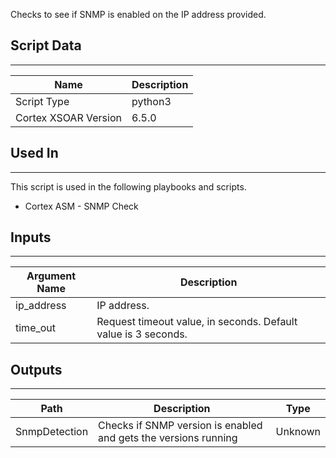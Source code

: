 Checks to see if SNMP is enabled on the IP address provided.

## Script Data
---

| **Name** | **Description** |
| --- | --- |
| Script Type | python3 |
| Cortex XSOAR Version | 6.5.0 |

## Used In
---
This script is used in the following playbooks and scripts.
* Cortex ASM - SNMP Check

## Inputs
---

| **Argument Name** | **Description** |
| --- | --- |
| ip_address | IP address. |
| time_out | Request timeout value, in seconds. Default value is 3 seconds. |

## Outputs
---

| **Path** | **Description** | **Type** |
| --- | --- | --- |
| SnmpDetection | Checks if SNMP version is enabled and gets the versions running | Unknown |
